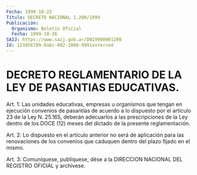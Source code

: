 ```yaml
---
Fecha: 1999-10-22
Título: DECRETO NACIONAL 1.200/1999
Publicación:
  Organismo: Boletín Oficial
  Fecha: 1999-10-26
SAIJ: https://www.saij.gob.ar/DN19990001200
Id: 123456789-0abc-002-1000-9991soterced
---
```

# DECRETO REGLAMENTARIO DE LA LEY DE PASANTIAS EDUCATIVAS.

<a id="1"></a>
Art. 1: Las unidades educativas, empresas u organismos que tengan en ejecución convenios de pasantías de acuerdo a lo dispuesto por el artículo 23 de la Ley N. 25.165, deberán adecuarlos a las prescripciones de la Ley dentro de los DOCE (12) meses del dictado de la presente reglamentación.

<a id="2"></a>
Art. 2: Lo dispuesto en el artículo anterior no será de aplicación para las renovaciones de los convenios que caduquen dentro del plazo fijado en el mismo.

<a id="3"></a>
Art. 3: Comuníquese, publíquese, dése a la DIRECCION  NACIONAL DEL REGISTRO  OFICIAL  y  archívese.